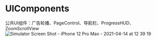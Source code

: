 # UIComponents
公共UI组件：广告轮播、PageControl、导航栏、ProgressHUD、ZoomScrollView
![Simulator Screen Shot - iPhone 12 Pro Max - 2021-04-14 at 12 39 19](https://user-images.githubusercontent.com/13111933/114655505-e7e42380-9d1e-11eb-991b-91e794e0c7e7.png)
